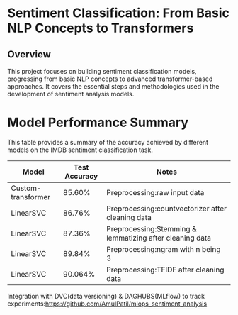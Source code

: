 
# Sentiment Classification: From Basic NLP Concepts to Transformers

## Overview

This project focuses on building sentiment classification models, progressing from basic NLP concepts to advanced transformer-based approaches. It covers the essential steps and methodologies used in the development of sentiment analysis models.

# Model Performance Summary

This table provides a summary of the accuracy achieved by different models on the IMDB sentiment classification task.

| Model                     |  Test Accuracy | Notes                            |
|---------------------------|---------------|----------------------------------|
| Custom-transformer         | 85.60%        | Preprocessing:raw input data   |
| LinearSVC                 |  86.76%       | Preprocessing:countvectorizer after cleaning data |
| LinearSVC                 | 87.36%        | Preprocessing:Stemming & lemmatizing after cleaning data |
| LinearSVC                 | 89.84%        | Preprocessing:ngram with n being 3   |
| LinearSVC                 | 90.064%        | Preprocessing:TFIDF after cleaning data   |




Integration with DVC(data versioning) & DAGHUBS(MLflow) to track experiments:https://github.com/AmulPatil/mlops_sentiment_analysis
